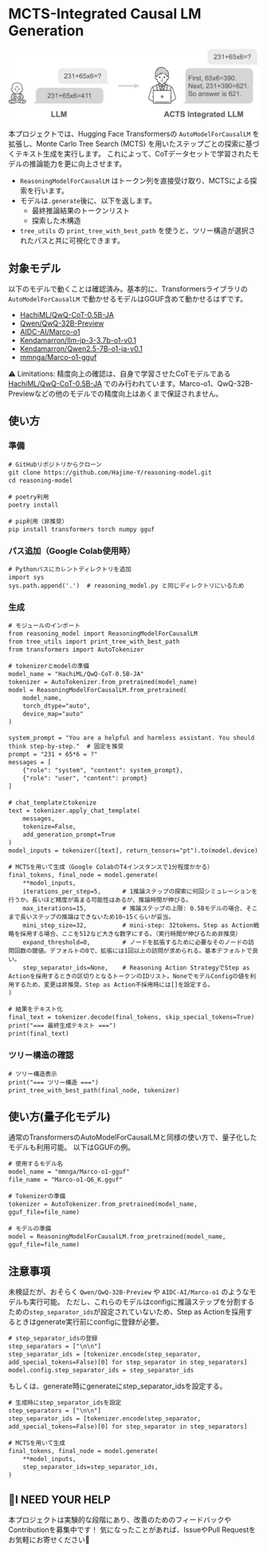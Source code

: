 # MCTS-Integrated Causal LM Generation

<p align="center">
  <img src="assets/top_image.png" alt="Top Image">
</p>

本プロジェクトでは、Hugging Face Transformersの `AutoModelForCausalLM` を拡張し、Monte Carlo Tree Search (MCTS) を用いたステップごとの探索に基づくテキスト生成を実行します。 これによって、CoTデータセットで学習されたモデルの推論能力を更に向上させます。 
 - `ReasoningModelForCausalLM` はトークン列を直接受け取り、MCTSによる探索を行います。
 - モデルは`.generate`後に、以下を返します。
    - 最終推論結果のトークンリスト
    - 探索した木構造
 - `tree_utils` の `print_tree_with_best_path` を使うと、ツリー構造が選択されたパスと共に可視化できます。

## 対象モデル
以下のモデルで動くことは確認済み。基本的に、Transformersライブラリの `AutoModelForCausalLM` で動かせるモデルはGGUF含めて動かせるはずです。
 - [HachiML/QwQ-CoT-0.5B-JA](https://huggingface.co/HachiML/QwQ-CoT-0.5B-JA)
 - [Qwen/QwQ-32B-Preview](https://huggingface.co/Qwen/QwQ-32B-Preview)
 - [AIDC-AI/Marco-o1](https://huggingface.co/AIDC-AI/Marco-o1)
 - [Kendamarron/llm-jp-3-3.7b-o1-v0.1](https://huggingface.co/Kendamarron/llm-jp-3-3.7b-o1-v0.1)
 - [Kendamarron/Qwen2.5-7B-o1-ja-v0.1](https://huggingface.co/Kendamarron/Qwen2.5-7B-o1-ja-v0.1)
 - [mmnga/Marco-o1-gguf](https://huggingface.co/mmnga/Marco-o1-gguf)

⚠️ Limitations: 精度向上の確認は、自身で学習させたCoTモデルである [HachiML/QwQ-CoT-0.5B-JA](https://huggingface.co/HachiML/QwQ-CoT-0.5B-JA) でのみ行われています。Marco-o1、QwQ-32B-Previewなどの他のモデルでの精度向上はあくまで保証されません。

## 使い方
### 準備
```
# GitHubリポジトリからクローン
git clone https://github.com/Hajime-Y/reasoning-model.git
cd reasoning-model

# poetry利用
poetry install

# pip利用（非推奨）
pip install transformers torch numpy gguf
```

### パス追加（Google Colab使用時）
```
# Pythonパスにカレントディレクトリを追加
import sys
sys.path.append('.')  # reasoning_model.py と同じディレクトリにいるため
```

### 生成
```
# モジュールのインポート
from reasoning_model import ReasoningModelForCausalLM
from tree_utils import print_tree_with_best_path
from transformers import AutoTokenizer

# tokenizerとmodelの準備
model_name = "HachiML/QwQ-CoT-0.5B-JA"
tokenizer = AutoTokenizer.from_pretrained(model_name)
model = ReasoningModelForCausalLM.from_pretrained(
    model_name,
    torch_dtype="auto",
    device_map="auto"
)

system_prompt = "You are a helpful and harmless assistant. You should think step-by-step."  # 固定を推奨
prompt = "231 + 65*6 = ?"
messages = [
    {"role": "system", "content": system_prompt},
    {"role": "user", "content": prompt}
]

# chat_templateとtokenize
text = tokenizer.apply_chat_template(
    messages,
    tokenize=False,
    add_generation_prompt=True
)
model_inputs = tokenizer([text], return_tensors="pt").to(model.device)

# MCTSを用いて生成（Google ColabのT4インスタンスで1分程度かかる）
final_tokens, final_node = model.generate(
    **model_inputs,
    iterations_per_step=5,      # 1推論ステップの探索に何回シミュレーションを行うか。長いほど精度が高まる可能性はあるが、推論時間が伸びる。
    max_iterations=15,          # 推論ステップの上限: 0.5Bモデルの場合、そこまで長いステップの推論はできないため10~15くらいが妥当。
    mini_step_size=32,          # mini-step: 32tokens。Step as Action戦略を採用する場合、ここを512など大きな数字にする。（実行時間が伸びるため非推奨）
    expand_threshold=0,         # ノードを拡張するために必要なそのノードの訪問回数の閾値。デフォルトの0で、拡張には1回以上の訪問が求められる。基本デフォルトで良い。
    step_separator_ids=None,    # Reasoning Action StrategyでStep as Actionを採用するときの区切りとなるトークンのIDリスト。NoneでモデルConfigの値を利用するため、変更は非推奨。Step as Action不採用時には[]を設定する。
)

# 結果をテキスト化
final_text = tokenizer.decode(final_tokens, skip_special_tokens=True)
print("=== 最終生成テキスト ===")
print(final_text)
```

### ツリー構造の確認
```
# ツリー構造表示
print("=== ツリー構造 ===")
print_tree_with_best_path(final_node, tokenizer)
```

## 使い方(量子化モデル)
通常のTransformersのAutoModelForCausalLMと同様の使い方で、量子化したモデルも利用可能。
以下はGGUFの例。
```
# 使用するモデル名
model_name = "mmnga/Marco-o1-gguf"
file_name = "Marco-o1-Q6_K.gguf"

# Tokenizerの準備
tokenizer = AutoTokenizer.from_pretrained(model_name, gguf_file=file_name)

# モデルの準備
model = ReasoningModelForCausalLM.from_pretrained(model_name, gguf_file=file_name)
```

## 注意事項
未検証だが、おそらく `Qwen/QwQ-32B-Preview` や `AIDC-AI/Marco-o1` のようなモデルも実行可能。
ただし、これらのモデルはconfigに推論ステップを分割するための`step_separator_ids`が設定されていないため、Step as Actionを採用するときはgenerate実行前にconfigに登録が必要。

```
# step_separator_idsの登録
step_separators = ["\n\n"]
step_separator_ids = [tokenizer.encode(step_separator, add_special_tokens=False)[0] for step_separator in step_separators]
model.config.step_separator_ids = step_separator_ids
```

もしくは、generate時にgenerateにstep_separator_idsを設定する。
```
# 生成時にstep_separator_idsを設定
step_separators = ["\n\n"]
step_separator_ids = [tokenizer.encode(step_separator, add_special_tokens=False)[0] for step_separator in step_separators]

# MCTSを用いて生成
final_tokens, final_node = model.generate(
    **model_inputs,
    step_separator_ids=step_separator_ids,
)
```

## 🙏I NEED YOUR HELP

本プロジェクトは実験的な段階にあり、改善のためのフィードバックやContributionを募集中です！
気になったことがあれば、IssueやPull Requestをお気軽にお寄せください🙌
